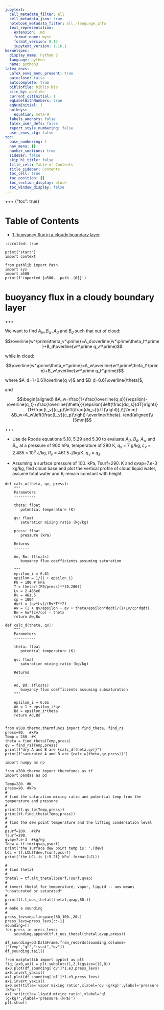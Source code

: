 ```yaml
---
jupytext:
  cell_metadata_filter: all
  cell_metadata_json: true
  notebook_metadata_filter: all,-language_info
  text_representation:
    extension: .md
    format_name: myst
    format_version: 0.13
    jupytext_version: 1.16.1
kernelspec:
  display_name: Python 3
  language: python
  name: python3
latex_envs:
  LaTeX_envs_menu_present: true
  autoclose: false
  autocomplete: true
  bibliofile: biblio.bib
  cite_by: apalike
  current_citInitial: 1
  eqLabelWithNumbers: true
  eqNumInitial: 1
  hotkeys:
    equation: meta-9
  labels_anchors: false
  latex_user_defs: false
  report_style_numbering: false
  user_envs_cfg: false
toc:
  base_numbering: 1
  nav_menu: {}
  number_sections: true
  sideBar: false
  skip_h1_title: false
  title_cell: Table of Contents
  title_sidebar: Contents
  toc_cell: true
  toc_position: {}
  toc_section_display: block
  toc_window_display: false
---
```


+++ {"toc": true}

<h1>Table of Contents<span class="tocSkip"></span></h1>
<div class="toc"><ul class="toc-item"><li><span><a href="#buoyancy-flux-in-a-cloudy-boundary-layer" data-toc-modified-id="buoyancy-flux-in-a-cloudy-boundary-layer-1"><span class="toc-item-num">1&nbsp;&nbsp;</span>buoyancy flux in a cloudy boundary layer</a></span></li></ul></div>

```{code-cell}
:scrolled: true

print("start")
import context

from pathlib import Path
import sys
import a500
print(f'imported {a500.__path__[0]}')
```

# buoyancy flux in a cloudy boundary layer

+++

We want to find $A_w, B_w, A_d$ and $B_d$ such that out of cloud:

$$\overline{w^\prime\theta_v^\prime}=A_d\overline{w^\prime\theta_l^\prime}+B_d\overline{w^\prime q_v^\prime}$$

while in cloud:



$$\overline{w^\prime\theta_v^\prime}=A_w\overline{w^\prime\theta_l^\prime}+B_w\overline{w^\prime q_t^\prime}$$


where $A_d=1+0.61\overline{q_v}$ and $B_d=0.61\overline{\theta}$,

and

$$\begin{aligned}
&A_w=\frac{1+\frac{\overline{q_s}}{\epsilon}-\overline{q_t}+\frac{\overline{\theta}}{\epsilon}\left(\frac{dq_s}{dT}\right)}{1+\frac{L_v}{c_p}\left(\frac{dq_s}{dT}\right)},\\[2mm]
&B_w=A_w\left(\frac{L_v}{c_p}\right)-\overline{\theta}.
\end{aligned}\\[5mm]$$

+++


- Use de Roode equations 5.18,  5.29 and 5.30 to evaluate $A_d$, $B_d$, $A_w$ and $B_w$ at a pressure of 900 hPa, temperature of 280 K, $q_s$ = 7 g/kg, $L_v$ = $2.485 \times 10^{6}$ J/kg, $R_v$ = 461.5 J/kg/K, $q_v$ = $q_s$.

- Assuming a surface pressure of 100. kPa, Tsurf=290. K and qvap=7.e-3 kg/kg, find cloud base and
  plot the vertical profile of cloud liquid water, assume total water and $\theta_l$ remain constant with height.

```{code-cell}
def calc_w(theta, qv, press):
    """
    Parameters
    ----------
    
    theta: float
       potential temperature (K)
    
    qv: float
       saturation mixing ratio (kg/kg)
       
    press: float
       pressure (kPa)
       
    Returns
    -------
    
    Aw, Bw: (floats)
       buoyancy flux coefficients assuming saturation
       
    """
    epsilon_i = 0.61
    epsilon = 1/(1 + epsilon_i)
    P0 = 100 # kPa
    T = theta/((P0/press)**(0.286))
    Lv = 2.485e6
    Rv = 461.5
    cp = 1004
    dqdt = (qv*Lv)/(Rv*T**2)
    Aw = (1 + qv/epsilon - qv + theta/epsilon*dqdt)/(1+Lv/cp*dqdt)
    Bw = Aw*(Lv/cp) - theta
    return Aw,Bw

def calc_d(theta, qv):
    """
    Parameters
    ----------
    
    theta: float
       potential temperature (K)
    
    qv: float
       saturation mixing ratio (kg/kg)
       
    Returns
    -------
    
    Ad, Bd: (floats)
       buoyancy flux coefficients assuming subsaturation
    """
    
    epsilon_i = 0.61
    Ad = 1 + epsilon_i*qv
    Bd = epsilon_i*theta
    return Ad,Bd


from a500.thermo.thermfuncs import find_theta, find_rs
press=90.  #kPa
Temp = 280. #K
theta = find_theta(Temp,press)
qv = find_rs(Temp,press)
print(f"dry A and B are {calc_d(theta,qv)}")
print(f"saturated A and B are {calc_w(theta,qv,press)}")
```

```{code-cell}
import numpy as np

from a500.thermo import thermfuncs as tf
import pandas as pd

Temp=280. #K
press=90. #kPa
#
# find the saturation mixing ratio and potential temp from the temperature and pressure
#
print(tf.qs_tp(Temp,press))
print(tf.find_theta(Temp,press))
#
# find the dew point temperature and the lifting condensation level
#
psurf=100.  #kPa
Tsurf=290.
qvap=7.e-3  #kg/kg
Tdew = tf.tmr(qvap,psurf)
print('the surface dew point temp is: ',Tdew)
LCL = tf.LCL(Tdew,Tsurf,psurf)
print('the LCL is {:5.2f} kPa'.format(LCL))

#
# find thetal 
#
thetal = tf.alt_thetal(psurf,Tsurf,qvap)
#
# invert thetal for temperature, vapor, liquid -- uos means "unsaturated or saturated"
#
print(tf.t_uos_thetal(thetal,qvap,80.))
#
# make a sounding
#
press_levs=np.linspace(80,100.,20.)
press_levs=press_levs[::-1]
sounding=[]
for press in press_levs:
    sounding.append(tf.t_uos_thetal(thetal,qvap,press))
    
df_sounding=pd.DataFrame.from_records(sounding,columns=["temp","ql","issat","qv"])
df_sounding.tail()
```

```{code-cell}
from matplotlib import pyplot as plt
fig,(ax0,ax1) = plt.subplots(1,2,figsize=(12,8))
ax0.plot(df_sounding['qv']*1.e3,press_levs)
ax0.invert_yaxis()
ax1.plot(df_sounding['ql']*1.e3,press_levs)
ax1.invert_yaxis()
ax0.set(title='vapor mixing ratio',xlabel='qv (g/kg)',ylabel='pressure (kPa)')
ax1.set(title='liquid mixing ratio',xlabel='ql (g/kg)',ylabel='pressure (kPa)')
plt.show()
```

```{code-cell}

```
